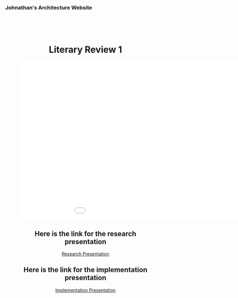 ### Johnathan's Architecture Website

<html>
<head>
  <style>
    .box{
      text-align: center;
      padding: 50px;
    }
  </style>
</head>
<body>
  <div class="box">
    <h1>Literary Review 1</h1>
    <div class="box2">
      <embed src="HW1-LiteratureJB.pdf" width="1024" height="500">
    </div>
    <div>
      <h2>Here is the link for the research presentation</h2>
      <a href="https://docs.google.com/presentation/d/1a3qR-1s5oO1z7UdWWfGI8CqdJKpoPYJ5Y0f3XejtWfY/edit">Research Presentation </a>
      <h2>Here is the link for the implementation presentation</h2>
      <a href="https://docs.google.com/presentation/d/1jXLIedGZON015YVOcBwzmQWKGhjKZXhF9WFSupzCGGQ/edit">Implementation Presentation</a>
      <div>
        </div>
</body>
</html>
